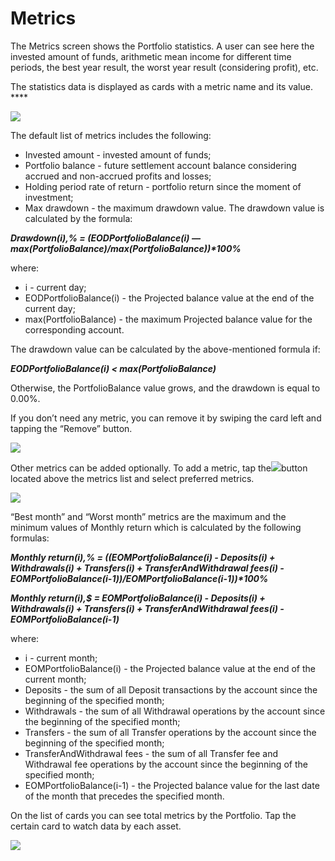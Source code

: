 # Metrics

The Metrics screen shows the Portfolio statistics. A user can see here the invested amount of funds, arithmetic mean income for different time periods, the best year result, the worst year result \(considering profit\), etc.

The statistics data is displayed as cards with a metric name and its value.    ****

![](https://lh3.googleusercontent.com/fFexkbkWlVAvP8FY_gxdfOINN3xSKy3ke8-6nhIFI9f3Ss9iKpWyAf-UQIfEwnJpBbcXJE5BGbnUxfMOTEvBs6DZtte7mvnM4-NFhE9jkDkmS9mtNVgQhYeihmLTOVq3KvQ5IqCD)

The default list of metrics includes the following:

* Invested amount - invested amount of funds;
* Portfolio balance - future settlement account balance considering accrued and non-accrued profits and losses;
* Holding period rate of return - portfolio return since the moment of investment; 
* Max drawdown - the maximum drawdown value. The drawdown value is calculated by the formula:

_**Drawdown\(i\),% = \(EODPortfolioBalance\(i\) — max\(PortfolioBalance\)/max\(PortfolioBalance\)\)\*100%**_

where:

* i - current day;
* EODPortfolioBalance\(i\) - the Projected balance value at the end of the current day;
* max\(PortfolioBalance\) - the maximum Projected balance value for the corresponding account.

The drawdown value can be calculated by the above-mentioned formula if:

_**EODPortfolioBalance\(i\) &lt; max\(PortfolioBalance\)**_

Otherwise, the PortfolioBalance value grows, and the drawdown is equal to 0.00%.

If you don’t need any metric, you can remove it by swiping the card left and tapping the “Remove” button. 

![](https://lh6.googleusercontent.com/Mu0GXyQ8k5UolBO3q98F_wO0GujqeLuvZavQZUw3oll4LMkHlodwDedGchALgwf1cuJ9EnPhRW0eWamasIhriMsdsJQfo9nzQK_YOKrzVzzKHMlQ2AuHlT2VDIeoO2Fm4f3puC6u)

Other metrics can be added optionally. To add a metric, tap the![](https://lh3.googleusercontent.com/mwLy9VITx37fqqx78IPkbg8LIQm7NW12PU4iTYLnj9BRRvbg9mIKTgHkaE696gb-rnKmAtYrZslF1KoooqA3nC8nw6ub6ZLx98eo26km1amPtLXbNVm1gztMX_osUSY3v7q-98yC)button located above the metrics list and select preferred metrics. 

![](https://lh4.googleusercontent.com/rwv89ffnu1teLc2kfcUCKsRmwENEew3jmXsYA-6nFKfiWbizOS_01JQDrmywsYPRzXRSNIx_jt3YqmI5GnYblXH2ByF2pQYvWAFnDSKyJXR-c8RySSMI468xSkMRe0uSm-Ki502H)

“Best month” and “Worst month” metrics are the maximum and the minimum values of Monthly return which is calculated by the following formulas:

_**Monthly return\(i\),% = \(\(EOMPortfolioBalance\(i\) - Deposits\(i\) + Withdrawals\(i\) + Transfers\(i\) + TransferAndWithdrawal fees\(i\)  - EOMPortfolioBalance\(i-1\)\)/EOMPortfolioBalance\(i-1\)\)\*100%**_

_**Monthly return\(i\),$ = EOMPortfolioBalance\(i\) - Deposits\(i\) + Withdrawals\(i\) + Transfers\(i\) + TransferAndWithdrawal fees\(i\)  - EOMPortfolioBalance\(i-1\)**_

where:

* i - current month;
* EOMPortfolioBalance\(i\) - the Projected balance value at the end of the current month;
* Deposits - the sum of all Deposit transactions by the account since the beginning of the specified month;
* Withdrawals - the sum of all Withdrawal operations by the account since the beginning of the specified month;
* Transfers - the sum of all Transfer operations by the account since the beginning of the specified month;
* TransferAndWithdrawal fees - the sum of all Transfer fee and Withdrawal fee operations by the account since the beginning of the specified month;
* EOMPortfolioBalance\(i-1\) - the Projected balance value for the last date of the month that precedes the specified month.

On the list of cards you can see total metrics by the Portfolio. Tap the certain card to watch data by each asset.

![](https://lh3.googleusercontent.com/ECi-eLpvDjVyVvvOVAe_9MRn4LRxpfLJGZJbKzDrz7KWBsBAsmBJxk1mfNS_6VfWPqWIKYDTvvviZ3VS7c9g2Y9kCjYNUibeM0suBBoT1BbkyMvIzmf0LA-W3wgIj07Th5DO2-zI)

